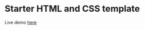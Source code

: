 
﻿

# Starter HTML and CSS template 
Live demo [here](https://mudrank.github.io/starter-html-css-template/)


